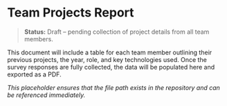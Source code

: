 # Team Projects Report

> **Status:** Draft – pending collection of project details from all team members.

This document will include a table for each team member outlining their previous projects, the year, role, and key technologies used. Once the survey responses are fully collected, the data will be populated here and exported as a PDF.

_This placeholder ensures that the file path exists in the repository and can be referenced immediately._